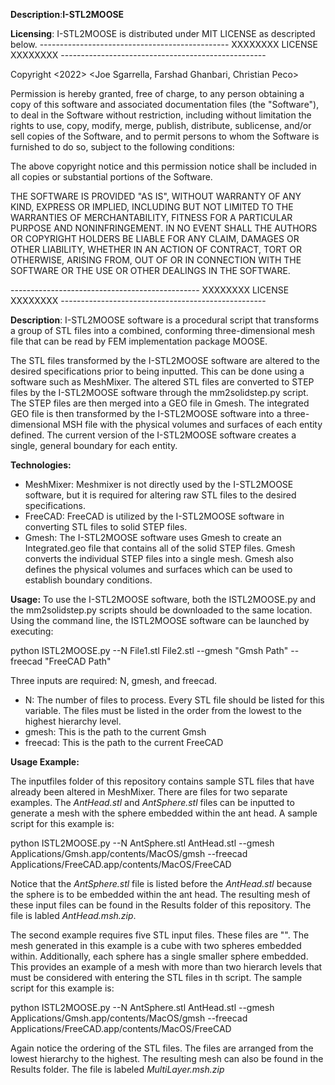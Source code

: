 **Description**:**I-STL2MOOSE**

**Licensing**: I-STL2MOOSE is distributed under MIT LICENSE as descripted below.
-----------------------------------------------  XXXXXXXX LICENSE XXXXXXXX  ---------------------------------------------------

Copyright <2022> <Joe Sgarrella, Farshad Ghanbari, Christian Peco>

Permission is hereby granted, free of charge, to any person obtaining a copy of this software and associated documentation files (the "Software"), to deal in the Software without restriction, including without limitation the rights to use, copy, modify, merge, publish, distribute, sublicense, and/or sell copies of the Software, and to permit persons to whom the Software is furnished to do so, subject to the following conditions:

The above copyright notice and this permission notice shall be included in all copies or substantial portions of the Software.

THE SOFTWARE IS PROVIDED "AS IS", WITHOUT WARRANTY OF ANY KIND, EXPRESS OR IMPLIED, INCLUDING BUT NOT LIMITED TO THE WARRANTIES OF MERCHANTABILITY, FITNESS FOR A PARTICULAR PURPOSE AND NONINFRINGEMENT. IN NO EVENT SHALL THE AUTHORS OR COPYRIGHT HOLDERS BE LIABLE FOR ANY CLAIM, DAMAGES OR OTHER LIABILITY, WHETHER IN AN ACTION OF CONTRACT, TORT OR OTHERWISE, ARISING FROM, OUT OF OR IN CONNECTION WITH THE SOFTWARE OR THE USE OR OTHER DEALINGS IN THE SOFTWARE.

-----------------------------------------------  XXXXXXXX LICENSE XXXXXXXX  ---------------------------------------------------

**Description**: I-STL2MOOSE software is a procedural script that transforms a group of STL files into a combined, conforming three-dimensional mesh file that can be read by FEM implementation package MOOSE. 

The STL files transformed by the I-STL2MOOSE software are altered to the desired specifications prior to being inputted. This can be done using a software such as MeshMixer. The altered STL files are converted to STEP files by the I-STL2MOOSE software through the mm2solidstep.py script. The STEP files are then merged into a GEO file in Gmesh. The integrated GEO file is then transformed by the I-STL2MOOSE software into a three-dimensional MSH file with the physical volumes and surfaces of each entity defined. The current version of the I-STL2MOOSE software creates a single, general boundary for each entity.

**Technologies:**
- MeshMixer: Meshmixer is not directly used by the I-STL2MOOSE software, but it is required for altering raw STL files to the desired specifications. 
- FreeCAD: FreeCAD is utilized by the I-STL2MOOSE software in converting STL files to solid STEP files.
- Gmesh: The I-STL2MOOSE software uses Gmesh to create an Integrated.geo file that contains all of the solid STEP files. Gmesh converts the individual STEP files into a single mesh. Gmesh also defines the physical volumes and surfaces which can be used to establish boundary conditions. 

**Usage:**
To use the I-STL2MOOSE software, both the ISTL2MOOSE.py and the mm2solidstep.py scripts should be downloaded to the same location. Using the command line, the ISTL2MOOSE software can be launched by executing:

python ISTL2MOOSE.py  --N File1.stl File2.stl --gmesh "Gmsh Path" --freecad "FreeCAD Path"

Three inputs are required: N, gmesh, and freecad. 
- N: The number of files to process. Every STL file should be listed for this variable. The files must be listed in the order from the lowest to the highest hierarchy level. 
- gmesh: This is the path to the current Gmsh
- freecad: This is the path to the current FreeCAD

**Usage Example:**

The inputfiles folder of this repository contains sample STL files that have already been altered in MeshMixer. There are files for two separate examples. The *AntHead.stl* and *AntSphere.stl* files can be inputted to generate a mesh with the sphere embedded within the ant head. A sample script for this example is:

python ISTL2MOOSE.py --N AntSphere.stl AntHead.stl --gmesh Applications/Gmsh.app/contents/MacOS/gmsh --freecad Applications/FreeCAD.app/contents/MacOS/FreeCAD

Notice that the *AntSphere.stl* file is listed before the *AntHead.stl* because the sphere is to be embedded within the ant head. The resulting mesh of these input files can be found in the Results folder of this repository. The file is labled *AntHead.msh.zip*. 

The second example requires five STL input files. These files are "". The mesh generated in this example is a cube with two spheres embedded within. Additionally, each sphere has a single smaller sphere embedded. This provides an example of a mesh with more than two hierarch levels that must be considered with entering the STL files in th script. The sample script for this example is:

python ISTL2MOOSE.py --N AntSphere.stl AntHead.stl --gmesh Applications/Gmsh.app/contents/MacOS/gmsh --freecad Applications/FreeCAD.app/contents/MacOS/FreeCAD

Again notice the ordering of the STL files. The files are arranged from the lowest hierarchy to the highest. The resulting mesh can also be found in the Results folder. The file is labeled *MultiLayer.msh.zip*



